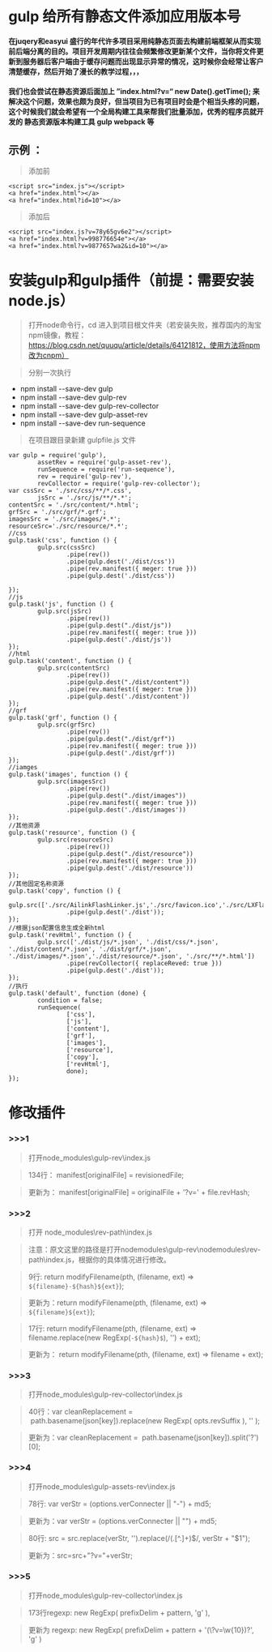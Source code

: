 # gulp 给所有静态文件添加应用版本号
#### 在juqery和easyui 盛行的年代许多项目采用纯静态页面去构建前端框架从而实现前后端分离的目的。项目开发周期内往往会频繁修改更新某个文件，当你将文件更新到服务器后客户端由于缓存问题而出现显示异常的情况，这时候你会经常让客户清楚缓存，然后开始了漫长的教学过程，，，
#### 我们也会尝试在静态资源后面加上 ”index.html?v=“ new Date().getTime(); 来解决这个问题，效果也颇为良好，但当项目为已有项目时会是个相当头疼的问题，这个时候我们就会希望有一个全局构建工具来帮我们批量添加，优秀的程序员就开发的 静态资源版本构建工具 gulp webpack 等
## 示例 ：
> 添加前
```
<script src="index.js"></script>
<a href="index.html"></a>
<a href="index.html?id=10"></a>
```
> 添加后
```
<script src="index.js?v=78y65gv6e2"></script>
<a href="index.html?v=998776654e"></a>
<a href="index.html?v=9877657wa2&id=10"></a>
```
# 安装gulp和gulp插件（前提：需要安装node.js）
> 打开node命令行，cd 进入到项目根文件夹（若安装失败，推荐国内的淘宝npm镜像，教程：https://blog.csdn.net/quuqu/article/details/64121812，使用方法将npm改为cnpm）

> 分别一次执行
* npm install --save-dev gulp
* npm install --save-dev gulp-rev
* npm install --save-dev gulp-rev-collector
* npm install --save-dev gulp-asset-rev
* npm install --save-dev run-sequence

> 在项目跟目录新建 gulpfile.js 文件

```
var gulp = require('gulp'),
        assetRev = require('gulp-asset-rev'),
        runSequence = require('run-sequence'),
        rev = require('gulp-rev'),
        revCollector = require('gulp-rev-collector');
var cssSrc = './src/css/**/*.css',
        jsSrc = './src/js/**/*.*';
contentSrc = './src/content/*.html';
grfSrc = './src/grf/*.grf';
imagesSrc = './src/images/*.*';
resourceSrc='./src/resource/*.*';
//css
gulp.task('css', function () {
        gulp.src(cssSrc)
                .pipe(rev())
                .pipe(gulp.dest('./dist/css'))
                .pipe(rev.manifest({ meger: true }))
                .pipe(gulp.dest('./dist/css'))

});
//js
gulp.task('js', function () {
        gulp.src(jsSrc)
                .pipe(rev())
                .pipe(gulp.dest("./dist/js"))
                .pipe(rev.manifest({ meger: true }))
                .pipe(gulp.dest('./dist/js'))
});
//html
gulp.task('content', function () {
        gulp.src(contentSrc)
                .pipe(rev())
                .pipe(gulp.dest("./dist/content"))
                .pipe(rev.manifest({ meger: true }))
                .pipe(gulp.dest('./dist/content'))
});
//grf
gulp.task('grf', function () {
        gulp.src(grfSrc)
                .pipe(rev())
                .pipe(gulp.dest("./dist/grf"))
                .pipe(rev.manifest({ meger: true }))
                .pipe(gulp.dest('./dist/grf'))
});
//iamges
gulp.task('images', function () {
        gulp.src(imagesSrc)
                .pipe(rev())
                .pipe(gulp.dest("./dist/images"))
                .pipe(rev.manifest({ meger: true }))
                .pipe(gulp.dest('./dist/images'))
});
//其他资源
gulp.task('resource', function () {
        gulp.src(resourceSrc)
                .pipe(rev())
                .pipe(gulp.dest("./dist/resource"))
                .pipe(rev.manifest({ meger: true }))
                .pipe(gulp.dest('./dist/resource'))
});
//其他固定名称资源
gulp.task('copy', function () {
        gulp.src(['./src/AilinkFlashLinker.js','./src/favicon.ico','./src/LXFlashLinker.swf','./src/LXFlashSWITCH.swf'])
                .pipe(gulp.dest('./dist'));
});
//根据json配置信息生成全新html
gulp.task('revHtml', function () {
        gulp.src(['./dist/js/*.json', './dist/css/*.json', './dist/content/*.json', './dist/grf/*.json', './dist/images/*.json','./dist/resource/*.json', './src/**/*.html'])
                .pipe(revCollector({ replaceReved: true }))
                .pipe(gulp.dest('./dist'));
});
//执行
gulp.task('default', function (done) {
        condition = false;
        runSequence(
                ['css'],
                ['js'],
                ['content'],
                ['grf'],
                ['images'],
                ['resource'],
                ['copy'],
                ['revHtml'],
                done);
});
```

# 修改插件
### >>>1
> 打开node_modules\gulp-rev\index.js

> 134行：
> manifest[originalFile] = revisionedFile;

> 更新为：
> manifest[originalFile] = originalFile + '?v=' + file.revHash;

### >>>2
> 打开 node_modules\rev-path\index.js

> 注意：原文这里的路径是打开nodemodules\gulp-rev\nodemodules\rev-path\index.js，根据你的具体情况进行修改。

> 9行: return modifyFilename(pth, (filename, ext) => `${filename}-${hash}${ext}`);

> 更新为：return modifyFilename(pth, (filename, ext) => `${filename}${ext}`);

> 17行: return modifyFilename(pth, (filename, ext) => filename.replace(new RegExp(`-${hash}$`), '') + ext);

> 更新为： return modifyFilename(pth, (filename, ext) => filename + ext);

### >>>3
> 打开node_modules\gulp-rev-collector\index.js

> 40行：var cleanReplacement =  path.basename(json[key]).replace(new RegExp( opts.revSuffix ), '' );

> 更新为：var cleanReplacement =  path.basename(json[key]).split('?')[0];

### >>>4
> 打开node_modules\gulp-assets-rev\index.js

> 78行: var verStr = (options.verConnecter || "-") + md5;

> 更新为：var verStr = (options.verConnecter || "") + md5;

> 80行: src = src.replace(verStr, '').replace(/(\.[^\.]+)$/, verStr + "$1");

> 更新为：src=src+"?v="+verStr;

### >>>5
> 打开node_modules\gulp-rev-collector\index.js

> 173行regexp: new RegExp( prefixDelim + pattern, 'g' ),

> 更新为 regexp: new RegExp( prefixDelim + pattern + '(\\?v=\\w{10})?', 'g' )